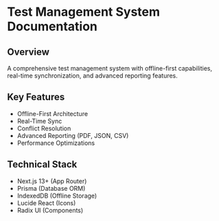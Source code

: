 # Test Management System Documentation

## Overview
A comprehensive test management system with offline-first capabilities, real-time synchronization, and advanced reporting features.

## Key Features
- Offline-First Architecture
- Real-Time Sync
- Conflict Resolution
- Advanced Reporting (PDF, JSON, CSV)
- Performance Optimizations

## Technical Stack
- Next.js 13+ (App Router)
- Prisma (Database ORM)
- IndexedDB (Offline Storage)
- Lucide React (Icons)
- Radix UI (Components) 